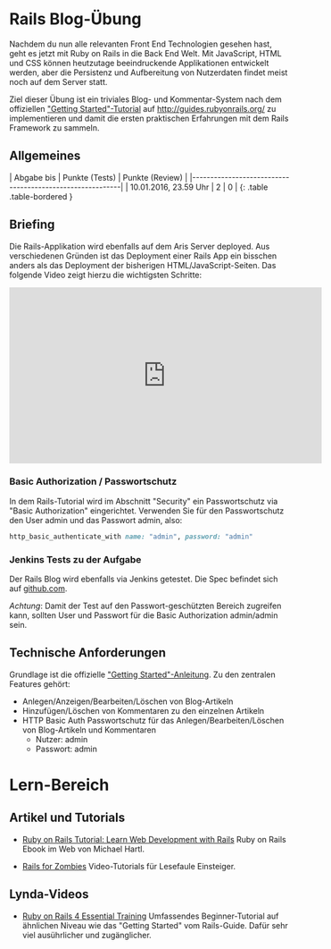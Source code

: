 # Rails Blog-Übung

Nachdem du nun alle relevanten Front End Technologien gesehen hast, geht es jetzt mit Ruby on Rails in die
Back End Welt. Mit JavaScript, HTML und CSS können heutzutage beeindruckende Applikationen entwickelt werden,
aber die Persistenz und Aufbereitung von Nutzerdaten findet meist noch auf dem Server statt.

Ziel dieser Übung ist ein triviales Blog- und Kommentar-System nach dem offiziellen
["Getting Started"-Tutorial](http://guides.rubyonrails.org/getting_started.html) auf <http://guides.rubyonrails.org/>
zu implementieren und damit die ersten praktischen Erfahrungen mit dem Rails Framework zu sammeln.


## Allgemeines

| Abgabe bis            | Punkte (Tests) | Punkte (Review) |
|----------------------------------------------------------|
| 10.01.2016, 23.59 Uhr | 2              | 0               |
{: .table .table-bordered }


## Briefing

Die Rails-Applikation wird ebenfalls auf dem Aris Server deployed. Aus verschiedenen Gründen ist das Deployment
einer Rails App ein bisschen anders als das Deployment der bisherigen HTML/JavaScript-Seiten.
Das folgende Video zeigt hierzu die wichtigsten Schritte:

<iframe width="560" height="315" src="https://www.youtube-nocookie.com/embed/uMpOxGj8EGs?rel=0" frameborder="0" allowfullscreen></iframe>


### Basic Authorization / Passwortschutz

In dem Rails-Tutorial wird im Abschnitt "Security" ein Passwortschutz via "Basic Authorization" eingerichtet.
Verwenden Sie für den Passwortschutz den User admin und das Passwort admin, also:

~~~ruby
http_basic_authenticate_with name: "admin", password: "admin"
~~~


### Jenkins Tests zu der Aufgabe

Der Rails Blog wird ebenfalls via Jenkins getestet. Die Spec befindet sich auf
[github.com](https://github.com/HTW-Webtech/ai-webtech-functional-tests/blob/master/spec/exercises/exercise_4_spec.rb).

*Achtung*: Damit der Test auf den Passwort-geschützten Bereich zugreifen kann, sollten User und Passwort für
die Basic Authorization admin/admin sein.


## Technische Anforderungen

Grundlage ist die offizielle ["Getting Started"-Anleitung](http://guides.rubyonrails.org/getting_started.html). Zu den zentralen Features gehört:

* Anlegen/Anzeigen/Bearbeiten/Löschen von Blog-Artikeln
* Hinzufügen/Löschen von Kommentaren zu den einzelnen Artikeln
* HTTP Basic Auth Passwortschutz für das Anlegen/Bearbeiten/Löschen von Blog-Artikeln und Kommentaren
  * Nutzer: admin
  * Passwort: admin


# Lern-Bereich

## Artikel und Tutorials

* [Ruby on Rails Tutorial: Learn Web Development with Rails](https://www.railstutorial.org/book) Ruby on Rails Ebook
  im Web von Michael Hartl.

* [Rails for Zombies](http://railsforzombies.org/) Video-Tutorials für Lesefaule Einsteiger.


## Lynda-Videos

* [Ruby on Rails 4 Essential Training](http://www.lynda.com/Ruby-Rails-tutorials/Ruby-Rails-4-Essential-Training/139989-2.html)
  Umfassendes Beginner-Tutorial auf ähnlichen Niveau wie das "Getting Started" vom Rails-Guide. Dafür sehr viel
  ausührlicher und zugänglicher.
